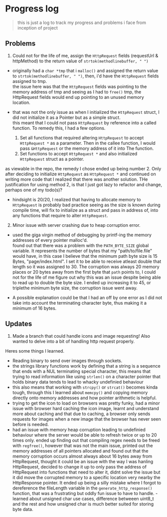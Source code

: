# Progress log

> this is just a log to track my progress and problems i face from inception of project

## Problems

1. Could not for the life of me, assign the `HttpRequest` fields (requestUrl & httpMethod) to the return value of `strtok(methodlinebuffer, " ")`

- originally had a `char *tmp` that i `malloc()` and assigned the return value to `strtok(methodlinebuffer, " ")`, then, i'd have the `HttpRequest` fields assigned to tmp. <br>
the issue here was that the `HttpRequest` fields was pointing to the memory address of tmp and seeing as I had to `free()` tmp, the HttpRequest fields would end up pointing to
an unused memory location.

- that was not the only issue as when I initialized the `HttpRequest` struct, I did not initialize it as a Pointer but as a simple struct.<br>
this meant that I could not pass `HttpRequest` by reference into a called function. To remedy this, I had a few options. <br>

   1. Set all functions that required altering `HttpRequest` to accept `HttpRequest *` as a parameter. Then in the callee function, I would pass `&HttpRequest` or the memory address of it into 
      The function.
   2. Set functions to accept `HttpRequest *` and also initialized `HttpRequest` struct as a pointer.

as viewable in the repo, the remedy I chose ended up being number 2. Only after deciding to initialize `HttpRequest` as `HttpRequest *` and continued on writing more code that I realized that
there was another solution. THe justification for using method 2, is that I just got lazy to refactor and change, perhaps one of my todo(s)?
 
- hindsight is 20/20, I realized that having to allocate memory to `HttpRequest` is probably bad practice seeing as the size is known during compile time, will fix to initialize as a struct and 
pass in address of, into any functions that require to alter `HttpRequest`.

2. Minor issue with server crashing due to heap corruption error.

- used the giga virgin method of debugging by printf-ing the memory addresses of every pointer malloc'd.<br>
found out that there was a problem with the `PATH_BYTE_SIZE` global variable. It represents the number of bytes that my "path/to/file.file" would have, in this case I believe that the minimum 
path byte size is 15 Bytes, "page/index.html". I set it to be able to receive atleast double that length so it was assigned to 30. The corruption was always 20 memory places or 20 bytes away from the first byte that `path` points to, I could not for the life of me figure out why this was an issue despite being able to read up to double the byte size. I ended up increasing it to 45, or triplethe minimum byte size, the corruption issue went away. 

- A possible explanation could be that I had an off by one error as I did not take into account the terminating character byte, thus making it a minimum of 16 bytes.

## Updates

1. Made a branch that could handle icons and image requesting! Also wanted to delve into a bit of handling http request properly.

Heres some things I learned.

- Reading binary to send over images through sockets.
- the strings library functions work by defining that a string is a sequence that ends with a NUL terminating special character, this means that trying to read information like using `strlen()` on 
a character pointer that holds binary data tends to lead to whacky undefinied behaviour
- this also means that working with `strcpy()` or `strcat()` becomes kinda tough, through this I learned about `memcpy()` and copying memory directly onto memory addresses and how 
pointer arithmetic is helpful.
- trying to get the icon to load on browsers was pretty funky, had a minor issue with browser hard caching the icon image, learnt and understand more about caching and that due to caching,
a browser only sends requests for images when a new image that the browser has never seen before is needed.
- had an issue with memory heap corruption leading to undefinied behaviour where the server would be able to refresh twice or up to 20 times only. ended up finding out that compiling regex
needs to be freed with `regfree()`, however that was not the main issue, printed out the memory addresses of all pointers allocated and found out that the memory corruption occurs almost always
about 16 bytes away from HttpRequest, thought it could be an issue with the way I was hanling HttpRequest, decided to change it up to only pass the address of HttpRequest into functions that
need to alter it, didnt solve the issue but it did move the corrupted memory to a specific location very nearby the HttpResponse pointer. It ended up being a silly mistake where I forgot to
dereference the fileLength variable in the `generate_http_response()` function, that was a frustrating but oddly fun issue to have to handle.
-learned about unsigned char use cases, difference betweeen uint8_t and the rest and how unsigned char is much better suited for storing byte data.

